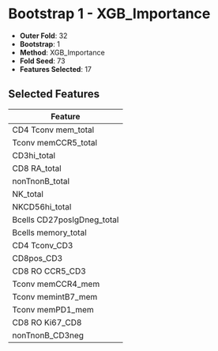 # Bootstrap 1 - XGB_Importance

- **Outer Fold**: 32
- **Bootstrap**: 1
- **Method**: XGB_Importance
- **Fold Seed**: 73
- **Features Selected**: 17

## Selected Features

| Feature |
|---------|
| CD4 Tconv mem_total |
| Tconv memCCR5_total |
| CD3hi_total |
| CD8 RA_total |
| nonTnonB_total |
| NK_total |
| NKCD56hi_total |
| Bcells CD27posIgDneg_total |
| Bcells memory_total |
| CD4 Tconv_CD3 |
| CD8pos_CD3 |
| CD8 RO CCR5_CD3 |
| Tconv memCCR4_mem |
| Tconv memintB7_mem |
| Tconv memPD1_mem |
| CD8 RO Ki67_CD8 |
| nonTnonB_CD3neg |
